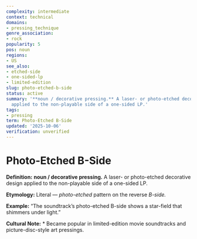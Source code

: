 ```yaml
---
complexity: intermediate
context: technical
domains:
- pressing_technique
genre_association:
- rock
popularity: 5
pos: noun
regions:
- US
see_also:
- etched-side
- one-sided-lp
- limited-edition
slug: photo-etched-b-side
status: active
summary: '**noun / decorative pressing.** A laser- or photo-etched decorative design
  applied to the non-playable side of a one-sided LP.'
tags:
- pressing
term: Photo-Etched B-Side
updated: '2025-10-06'
verification: unverified
---
```


# Photo-Etched B-Side

**Definition:** **noun / decorative pressing.** A laser- or photo-etched decorative design applied to the non-playable side of a one-sided LP.

**Etymology:** Literal — *photo-etched* pattern on the reverse *B-side.*

**Example:** “The soundtrack’s photo-etched B-side shows a star-field that shimmers under light.”

**Cultural Note:** * Became popular in limited-edition movie soundtracks and picture-disc-style art pressings.

